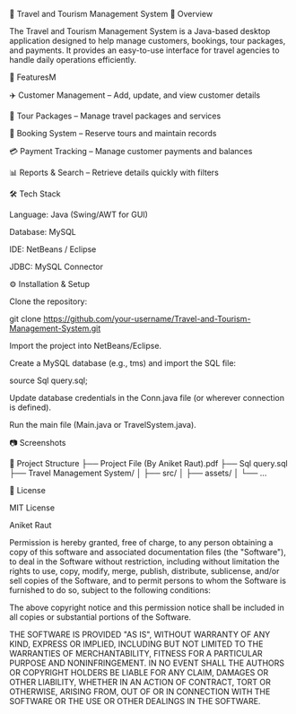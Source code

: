 📌 Travel and Tourism Management System
📖 Overview

The Travel and Tourism Management System is a Java-based desktop application designed to help manage customers, bookings, tour packages, and payments. It provides an easy-to-use interface for travel agencies to handle daily operations efficiently.

🚀 FeaturesM

✈️ Customer Management – Add, update, and view customer details

🧳 Tour Packages – Manage travel packages and services

🏨 Booking System – Reserve tours and maintain records

💳 Payment Tracking – Manage customer payments and balances

📊 Reports & Search – Retrieve details quickly with filters

🛠️ Tech Stack

Language: Java (Swing/AWT for GUI)

Database: MySQL

IDE: NetBeans / Eclipse

JDBC: MySQL Connector

⚙️ Installation & Setup

Clone the repository:

git clone https://github.com/your-username/Travel-and-Tourism-Management-System.git


Import the project into NetBeans/Eclipse.

Create a MySQL database (e.g., tms) and import the SQL file:

source Sql query.sql;


Update database credentials in the Conn.java file (or wherever connection is defined).

Run the main file (Main.java or TravelSystem.java).

📷 Screenshots

📂 Project Structure
├── Project File (By Aniket Raut).pdf
├── Sql query.sql
├── Travel Management System/
│   ├── src/
│   ├── assets/
│   └── ...

📜 License

MIT License

 Aniket Raut

Permission is hereby granted, free of charge, to any person obtaining a copy
of this software and associated documentation files (the "Software"), to deal
in the Software without restriction, including without limitation the rights
to use, copy, modify, merge, publish, distribute, sublicense, and/or sell
copies of the Software, and to permit persons to whom the Software is
furnished to do so, subject to the following conditions:

The above copyright notice and this permission notice shall be included in all
copies or substantial portions of the Software.

THE SOFTWARE IS PROVIDED "AS IS", WITHOUT WARRANTY OF ANY KIND, EXPRESS OR
IMPLIED, INCLUDING BUT NOT LIMITED TO THE WARRANTIES OF MERCHANTABILITY,
FITNESS FOR A PARTICULAR PURPOSE AND NONINFRINGEMENT. IN NO EVENT SHALL THE
AUTHORS OR COPYRIGHT HOLDERS BE LIABLE FOR ANY CLAIM, DAMAGES OR OTHER
LIABILITY, WHETHER IN AN ACTION OF CONTRACT, TORT OR OTHERWISE, ARISING FROM,
OUT OF OR IN CONNECTION WITH THE SOFTWARE OR THE USE OR OTHER DEALINGS IN THE
SOFTWARE.

